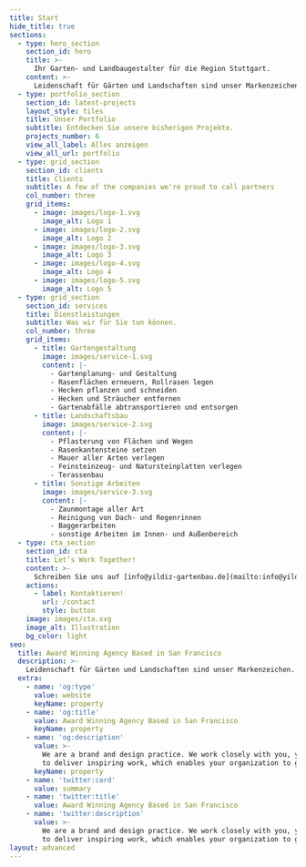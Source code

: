 ```yaml
---
title: Start
hide_title: true
sections:
  - type: hero_section
    section_id: hero
    title: >-
      Ihr Garten- und Landbaugestalter für die Region Stuttgart.
    content: >-
      Leidenschaft für Gärten und Landschaften sind unser Markenzeichen. Und deshalb sind unsere Ansprüche mindestens genau so hoch wie Ihre. [Jetzt kontaktieren](/contact/).
  - type: portfolio_section
    section_id: latest-projects
    layout_style: tiles
    title: Unser Portfolio
    subtitle: Entdecken Sie unsere bisherigen Projekte.
    projects_number: 6
    view_all_label: Alles anzeigen
    view_all_url: portfolio
  - type: grid_section
    section_id: clients
    title: Clients
    subtitle: A few of the companies we're proud to call partners
    col_number: three
    grid_items:
      - image: images/logo-1.svg
        image_alt: Logo 1
      - image: images/logo-2.svg
        image_alt: Logo 2
      - image: images/logo-3.svg
        image_alt: Logo 3
      - image: images/logo-4.svg
        image_alt: Logo 4
      - image: images/logo-5.svg
        image_alt: Logo 5
  - type: grid_section
    section_id: services
    title: Dienstleistungen
    subtitle: Was wir für Sie tun können.
    col_number: three
    grid_items:
      - title: Gartengestaltung
        image: images/service-1.svg
        content: |-
          - Gartenplanung- und Gestaltung
          - Rasenflächen erneuern, Rollrasen legen
          - Hecken pflanzen und schneiden
          - Hecken und Sträucher entfernen
          - Gartenabfälle abtransportieren und entsorgen
      - title: Landschaftsbau
        image: images/service-2.svg
        content: |-
          - Pflasterung von Flächen und Wegen
          - Rasenkantensteine setzen
          - Mauer aller Arten verlegen
          - Feinsteinzeug- und Natursteinplatten verlegen 
          - Terassenbau
      - title: Sonstige Arbeiten
        image: images/service-3.svg
        content: |-
          - Zaunmontage aller Art
          - Reinigung von Dach- und Regenrinnen
          - Baggerarbeiten
          - sonstige Arbeiten im Innen- und Außenbereich
  - type: cta_section
    section_id: cta
    title: Let’s Work Together!
    content: >-
      Schreiben Sie uns auf [info@yildiz-gartenbau.de](mailto:info@yildiz-gartenbau.d) oder erzählen Sie uns mehr über Ihr Projekt unten:
    actions:
      - label: Kontaktieren!
        url: /contact
        style: button
    image: images/cta.svg
    image_alt: Illustration
    bg_color: light
seo:
  title: Award Winning Agency Based in San Francisco
  description: >-
    Leidenschaft für Gärten und Landschaften sind unser Markenzeichen. Und deshalb sind unsere Ansprüche mindestens genau so hoch wie Ihre.
  extra:
    - name: 'og:type'
      value: website
      keyName: property
    - name: 'og:title'
      value: Award Winning Agency Based in San Francisco
      keyName: property
    - name: 'og:description'
      value: >-
        We are a brand and design practice. We work closely with you, your team
        to deliver inspiring work, which enables your organization to grow.
      keyName: property
    - name: 'twitter:card'
      value: summary
    - name: 'twitter:title'
      value: Award Winning Agency Based in San Francisco
    - name: 'twitter:description'
      value: >-
        We are a brand and design practice. We work closely with you, your team
        to deliver inspiring work, which enables your organization to grow.
layout: advanced
---
```

